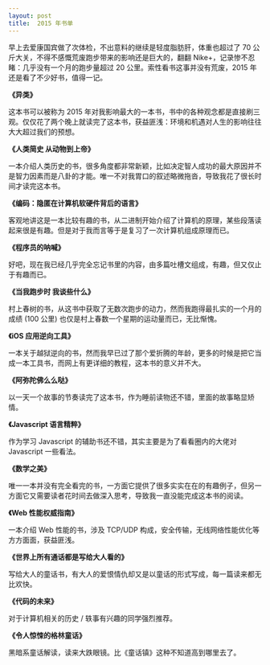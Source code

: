 ```yaml
---
layout: post
title:  2015 年书单
---
```


早上去爱康国宾做了次体检，不出意料的继续是轻度脂肪肝，体重也超过了 70 公斤大关，不得不感慨荒废跑步带来的影响还是巨大的，翻翻 Nike+，记录惨不忍睹：几乎没有一个月的跑步量超过 20 公里。索性看书这事并没有荒废，2015 年还是看了不少好书，值得一记。

**《异类》**

这本书可以被称为 2015 年对我影响最大的一本书，书中的各种观念都是直接刷三观。仅仅花了两个晚上就读完了这本书，获益匪浅：环境和机遇对人生的影响往往大大超过我们的预想。


**《人类简史 从动物到上帝》**

一本介绍人类历史的书，很多角度都非常新颖，比如决定智人成功的最大原因并不是智力因素而是八卦的才能。唯一不对我胃口的叙述略微拖沓，导致我花了很长时间才读完这本书。

**《编码：隐匿在计算机软硬件背后的语言》**

客观地讲这是一本比较有趣的书，从二进制开始介绍了计算机的原理，某些段落读起来很是有趣。但是对于我而言等于是复习了一次计算机组成原理而已。

**《程序员的呐喊》**

好吧，现在我已经几乎完全忘记书里的内容，由多篇吐槽文组成，有趣，但又仅止于有趣而已。


**《当我跑步时 我谈些什么》**

村上春树的书，从这书中获取了无数次跑步的动力，然而我跑得最扎实的一个月的成绩 (100 公里) 也仅是村上春数一个星期的运动量而已，无比惭愧。

**《iOS 应用逆向工具》**

一本关于越狱逆向的书，然而我早已过了那个爱折腾的年龄，更多的时候是把它当成一本工具书，而网上有更详细的教程，这本书的意义并不大。

**《阿弥陀佛么么哒》**


以一天一个故事的节奏读完了这本书，作为睡前读物还不错，里面的故事略显矫情。 

**《Javascript 语言精粹》**

作为学习 Javascript 的辅助书还不错，其实主要是为了看看圈内的大佬对 Javascript 一些看法。

**《数学之美》**

唯一一本并没有完全看完的书，一方面它提供了很多实实在在的有趣例子，但另一方面它又需要读者花时间去做深入思考，导致我一直没能完成这本书的阅读。


**《Web 性能权威指南》**


一本介绍 Web 性能的书，涉及 TCP/UDP 构成，安全传输，无线网络性能优化等方方面面，获益匪浅。

**《世界上所有通话都是写给大人看的》**


写给大人的童话书，有大人的爱恨情仇却又是以童话的形式写成，每一篇读来都无比欢快。


**《代码的未来》**

对于计算机相关的历史 / 轶事有兴趣的同学强烈推荐。


**《令人惊悚的格林童话》**


黑暗系童话解读，读来大跌眼镜。比《童话镇》这种不知道高到哪里去了。



